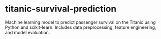 # titanic-survival-prediction
Machine learning model to predict passenger survival on the Titanic using Python and scikit-learn. Includes data preprocessing, feature engineering, and model evaluation.
